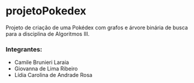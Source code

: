 # projetoPokedex
Projeto de criação de uma Pokédex com grafos e árvore binária de busca para a disciplina de Algoritmos III.

### Integrantes:
- Camile Brunieri Laraia 
- Giovanna de Lima Ribeiro
- Lídia Carolina de Andrade Rosa
